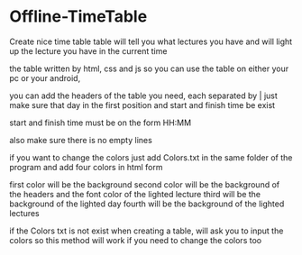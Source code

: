 # Offline-TimeTable
Create nice time table 
table will tell you what lectures you have and will light up the lecture you have in the current time

the table written by html, css and js
so you can use the table on either your pc or your android, 

you can add the headers of the table you need, each separated by |
just make sure that day in the first position and start and finish time be exist

start and finish time must be on the form HH:MM

also make sure there is no empty lines

if you want to change the colors just add Colors.txt in the same folder of the program
and add four colors in html form

first color will be the background
second color will be the background of the headers and the font color of the lighted lecture
third will be the background of the lighted day
fourth will be the background of the lighted lectures

if the Colors txt is not exist when creating a table, will ask you to input the colors
so this method will work if you need to change the colors too
